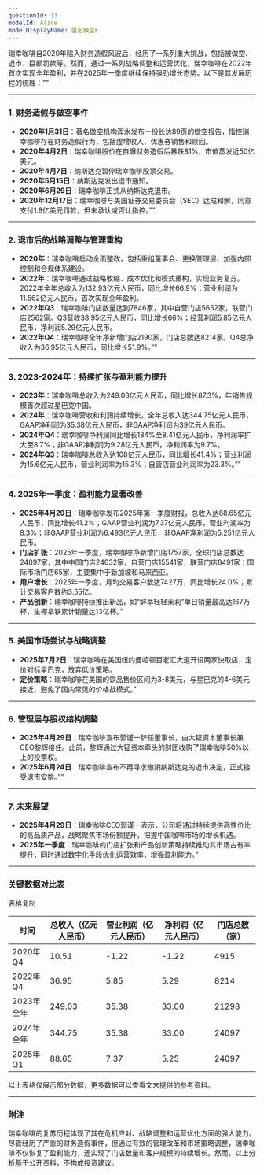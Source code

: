 ```yaml
---
questionId: 13
modelId: Alice
modelDisplayName: 匿名模型E
---
```

瑞幸咖啡自2020年陷入财务造假风波后，经历了一系列重大挑战，包括被做空、退市、巨额罚款等。然而，通过一系列战略调整和运营优化，瑞幸咖啡在2022年首次实现全年盈利，并在2025年一季度继续保持强劲增长态势。以下是其发展历程的梳理：””

---

### 1. 财务造假与做空事件

- **2020年1月31日**：著名做空机构浑水发布一份长达89页的做空报告，指控瑞幸咖啡存在财务造假行为，包括虚增收入、优惠券销售和赎回。
- **2020年4月2日**：瑞幸咖啡股价在自曝财务造假后暴跌81%，市值蒸发近50亿美元。
- **2020年4月7日**：纳斯达克暂停瑞幸咖啡股票交易。
- **2020年5月15日**：纳斯达克发出退市通知。
- **2020年6月29日**：瑞幸咖啡正式从纳斯达克退市。
- **2020年12月17日**：瑞幸咖啡与美国证券交易委员会（SEC）达成和解，同意支付1.8亿美元罚款，但未承认或否认指控。””

---

### 2. 退市后的战略调整与管理重构

- **2020年**：瑞幸咖啡启动全面整改，包括重组董事会、更换管理层、加强内部控制和合规体系建设。
- **2022年**：瑞幸咖啡通过战略收缩、成本优化和模式重构，实现业务复苏。2022年全年总收入为132.93亿元人民币，同比增长66.9%；营业利润为11.562亿元人民币，首次实现全年盈利。
- **2022年Q3**：瑞幸咖啡门店数量达到7846家，其中自营门店5652家，联营门店2562家。Q3营收38.95亿元人民币，同比增长66%；经营利润5.85亿元人民币，净利润5.29亿元人民币。
- **2022年Q4**：瑞幸咖啡全年净新增门店2190家，门店总数达8214家。Q4总净收入为36.95亿元人民币，同比增长51.9%。””

---

### 3. 2023-2024年：持续扩张与盈利能力提升

- **2023年**：瑞幸咖啡总收入为249.03亿元人民币，同比增长87.3%，年销售规模首次超过星巴克中国。
- **2024年**：瑞幸咖啡营收和利润持续增长，全年总收入达344.75亿元人民币，GAAP净利润为35.38亿元人民币，非GAAP净利润为39亿元人民币。
- **2024年Q4**：瑞幸咖啡净利润同比增长184%至8.41亿元人民币，净利润率扩大至8.7%；非GAAP净利润为9.28亿元人民币，净利润率为9.7%。
- **2024年Q3**：瑞幸咖啡总收入达108亿元人民币，同比增长41.4%；营业利润为15.6亿元人民币，营业利润率为15.3%；自营店营业利润率为23.3%。””

---

### 4. 2025年一季度：盈利能力显著改善

- **2025年4月29日**：瑞幸咖啡发布2025年第一季度财报，总收入达88.65亿元人民币，同比增长41.2%；GAAP营业利润为7.37亿元人民币，营业利润率为8.3%；非GAAP营业利润为6.493亿元人民币，非GAAP净利润为5.251亿元人民币。
- **门店扩张**：2025年一季度，瑞幸咖啡净新增门店1757家，全球门店总数达24097家，其中中国门店24032家，自营门店15541家，联营门店8491家；国际市场门店65家，主要集中于新加坡和马来西亚。
- **用户增长**：2025年一季度，月均交易客户数达7427万，同比增长24.0%；累计交易客户数约3.55亿。
- **产品创新**：瑞幸咖啡持续推出新品，如“鲜萃轻轻茉莉”单日销量最高达167万杯，生椰拿铁累计销量达13亿杯。”

---

### 5. 美国市场尝试与战略调整

- **2025年7月2日**：瑞幸咖啡在美国纽约曼哈顿百老汇大道开设两家快取店，定价对标星巴克，放弃低价策略。
- **定价策略**：瑞幸咖啡在美国的饮品售价区间为3-8美元，与星巴克的4-6美元接近，避免了国内常见的价格战模式。”

---

### 6. 管理层与股权结构调整

- **2025年4月29日**：瑞幸咖啡宣布郭谨一辞任董事长，由大钲资本董事长兼CEO黎辉接任。此前，黎辉通过大钲资本牵头的财团收购了瑞幸咖啡50%以上的投票权。
- **2025年6月24日**：瑞幸咖啡宣布不再寻求撤销纳斯达克的退市决定，正式接受退市安排。””

---

### 7. 未来展望

- **2025年4月29日**：瑞幸咖啡CEO郭谨一表示，公司将通过持续提供高性价比的高品质产品，战略聚焦市场份额提升，把握中国咖啡市场的增长机遇。
- **2025年一季度**：瑞幸咖啡的门店扩张和产品创新策略持续推动其市场占有率提升，同时通过数字化手段优化运营效率，增强盈利能力。”

---

### 关键数据对比表

表格复制

|时间|总收入（亿元人民币）|营业利润（亿元人民币）|净利润（亿元人民币）|门店总数（家）|
|---|---|---|---|---|
|2020年Q4|10.51|-1.22|-1.22|4915|
|2022年Q4|36.95|5.85|5.29|8214|
|2023年全年|249.03|35.38|33.00|21298|
|2024年全年|344.75|35.38|33.00|24097|
|2025年Q1|88.65|7.37|5.25|24097|

以上表格仅展示部分数据，更多数据可以查看文末提供的参考资料。

---

### 附注

瑞幸咖啡的复苏历程体现了其在危机应对、战略调整和运营优化方面的强大能力。尽管经历了严重的财务造假事件，但通过有效的管理改革和市场策略调整，瑞幸咖啡不仅恢复了盈利能力，还实现了门店数量和客户规模的持续增长。然而，以上分析基于公开资料，不构成投资建议。